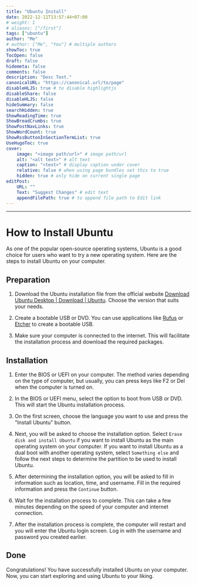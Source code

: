 ```yaml
---
title: "Ubuntu Install"
date: 2022-12-11T13:57:44+07:00
# weight: 1
# aliases: ["/first"]
tags: ["ubuntu"]
author: "Me"
# author: ["Me", "You"] # multiple authors
showToc: true
TocOpen: false
draft: false
hidemeta: false
comments: false
description: "Desc Text."
canonicalURL: "https://canonical.url/to/page"
disableHLJS: true # to disable highlightjs
disableShare: false
disableHLJS: false
hideSummary: false
searchHidden: true
ShowReadingTime: true
ShowBreadCrumbs: true
ShowPostNavLinks: true
ShowWordCount: true
ShowRssButtonInSectionTermList: true
UseHugoToc: true
cover:
    image: "<image path/url>" # image path/url
    alt: "<alt text>" # alt text
    caption: "<text>" # display caption under cover
    relative: false # when using page bundles set this to true
    hidden: true # only hide on current single page
editPost:
    URL: ""
    Text: "Suggest Changes" # edit text
    appendFilePath: true # to append file path to Edit link
---
```

---

# How to Install Ubuntu

As one of the popular open-source operating systems, Ubuntu is a good choice for users who want to try a new operating system. Here are the steps to install Ubuntu on your computer.

## Preparation

1. Download the Ubuntu installation file from the official website [Download Ubuntu Desktop | Download | Ubuntu](https://ubuntu.com/download/desktop). Choose the version that suits your needs.

2. Create a bootable USB or DVD. You can use applications like [Rufus](https://rufus.ie/) or [Etcher](https://www.balena.io/etcher/) to create a bootable USB.

3. Make sure your computer is connected to the internet. This will facilitate the installation process and download the required packages.

## Installation

1. Enter the BIOS or UEFI on your computer. The method varies depending on the type of computer, but usually, you can press keys like F2 or Del when the computer is turned on.

2. In the BIOS or UEFI menu, select the option to boot from USB or DVD. This will start the Ubuntu installation process.

3. On the first screen, choose the language you want to use and press the "Install Ubuntu" button.

4. Next, you will be asked to choose the installation option. Select `Erase disk and install Ubuntu` if you want to install Ubuntu as the main operating system on your computer. If you want to install Ubuntu as a dual boot with another operating system, select `Something else` and follow the next steps to determine the partition to be used to install Ubuntu.

5. After determining the installation option, you will be asked to fill in information such as location, time, and username. Fill in the required information and press the `Continue` button.

6. Wait for the installation process to complete. This can take a few minutes depending on the speed of your computer and internet connection.

7. After the installation process is complete, the computer will restart and you will enter the Ubuntu login screen. Log in with the username and password you created earlier.

## Done

Congratulations! You have successfully installed Ubuntu on your computer. Now, you can start exploring and using Ubuntu to your liking.
